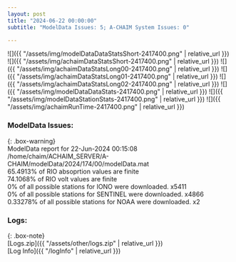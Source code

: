 ```yaml
---
layout: post
title: "2024-06-22 00:00:00"
subtitle: "ModelData Issues: 5; A-CHAIM System Issues: 0"

---
```


![]({{ "/assets/img/modelDataDataStatsShort-2417400.png" | relative_url }})
![]({{ "/assets/img/achaimDataStatsShort-2417400.png" | relative_url }})
![]({{ "/assets/img/achaimDataStatsLong00-2417400.png" | relative_url }})
![]({{ "/assets/img/achaimDataStatsLong01-2417400.png" | relative_url }})
![]({{ "/assets/img/achaimDataStatsLong02-2417400.png" | relative_url }})
![]({{ "/assets/img/modelDataDataStats-2417400.png" | relative_url }})
![]({{ "/assets/img/modelDataStationStats-2417400.png" | relative_url }})
![]({{ "/assets/img/achaimRunTime-2417400.png" | relative_url }})


### ModelData Issues:  
  
{: .box-warning}  
 ModelData report for 22-Jun-2024 00:15:08   
 /home/chaim/ACHAIM_SERVER/A-CHAIM/modelData/2024/174/00/modelData.mat   
 65.4913% of RIO absoprtion values are finite   
 74.1068% of RIO volt values are finite   
 0% of all possible stations for IONO were downloaded. x5411   
 0% of all possible stations for SENTINEL were downloaded. x4866   
 0.33278% of all possible stations for NOAA were downloaded. x2   
  


### Logs:  
  
{: .box-note}  
[Logs.zip]({{ "/assets/other/logs.zip" | relative_url }})  
[Log Info]({{ "/logInfo" | relative_url }})  
